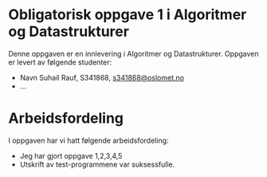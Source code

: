 # Obligatorisk oppgave 1 i Algoritmer og Datastrukturer

Denne oppgaven er en innlevering i Algoritmer og Datastrukturer. 
Oppgaven er levert av følgende studenter:
* Navn Suhail Rauf, S341868, s341868@oslomet.no
* ...

# Arbeidsfordeling

I oppgaven har vi hatt følgende arbeidsfordeling:
* Jeg har gjort oppgave 1,2,3,4,5
* Utskrift av test-programmene var suksessfulle. 